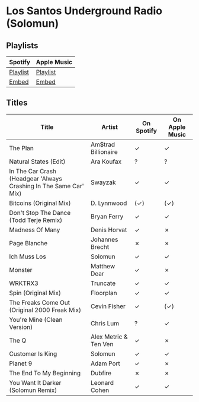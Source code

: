 # Los Santos Underground Radio (Solomun)

## Playlists

| Spotify                                                                                     | Apple Music                                                                                                  |
| ------------------------------------------------------------------------------------------- | ------------------------------------------------------------------------------------------------------------ |
| [Playlist](https://open.spotify.com/user/marauderxtreme/playlist/6YZJnIXDOHyY0eu6PEFLUQ)    | [Playlist](https://itunes.apple.com/de/playlist/gta-v-los-santos-underground-radio-solomun/pl.u-gZYmCMEbzdR) |
| [Embed](https://open.spotify.com/embed/user/marauderxtreme/playlist/6YZJnIXDOHyY0eu6PEFLUQ) | [Embed](https://tools.applemusic.com/embed/v1/playlist/pl.u-gZYmCMEbzdR)                                     |

## Titles

| Title                                                             | Artist                | On Spotify | On Apple Music |
| ----------------------------------------------------------------- | --------------------- | ---------- | -------------- |
| The Plan                                                          | Am$trad Billionaire   | ✓          | ✓              |
| Natural States (Edit)                                             | Ara Koufax            | ?          | ?              |
| In The Car Crash (Headgear 'Always Crashing In The Same Car' Mix) | Swayzak               | ✓          | ✓              |
| Bitcoins (Original Mix)                                           | D. Lynnwood           | (✓)        | (✓)            |
| Don't Stop The Dance (Todd Terje Remix)                           | Bryan Ferry           | ✓          | ✓              |
| Madness Of Many                                                   | Denis Horvat          | ✓          | ✗              |
| Page Blanche                                                      | Johannes Brecht       | ✗          | ✗              |
| Ich Muss Los                                                      | Solomun               | ✓          | ✓              |
| Monster                                                           | Matthew Dear          | ✓          | ✗              |
| WRKTRX3                                                           | Truncate              | ✓          | ✓              |
| Spin (Original Mix)                                               | Floorplan             | ✓          | ✓              |
| The Freaks Come Out (Original 2000 Freak Mix)                     | Cevin Fisher          | ✓          | (✓)            |
| You're Mine (Clean Version)                                       | Chris Lum             | ?          | ✓              |
| The Q                                                             | Alex Metric & Ten Ven | ✓          | ✗              |
| Customer Is King                                                  | Solomun               | ✓          | ✓              |
| Planet 9                                                          | Adam Port             | ✓          | ✗              |
| The End To My Beginning                                           | Dubfire               | ✗          | ✗              |
| You Want It Darker (Solomun Remix)                                | Leonard Cohen         | ✓          | ✓              |
